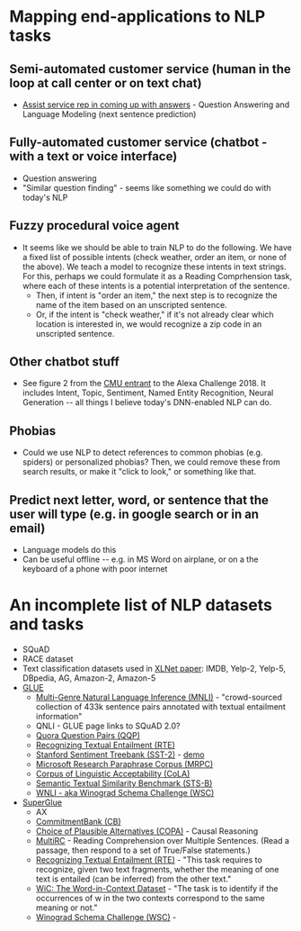 # Mapping end-applications to NLP tasks

## Semi-automated customer service (human in the loop at call center or on text chat)
* [Assist service rep in coming up with answers](https://venturebeat.com/2018/09/29/investing-in-ai-when-natural-language-processing-pays-off/) - Question Answering and Language Modeling (next sentence prediction)

## Fully-automated customer service (chatbot - with a text or voice interface)
* Question answering
* "Similar question finding" - seems like something we could do with today's NLP 

## Fuzzy procedural voice agent
* It seems like we should be able to train NLP to do the following. We have a fixed list of possible intents (check weather, order an item, or none of the above). We teach a model to recognize these intents in text strings. For this, perhaps we could formulate it as a Reading Comprhension task, where each of these intents is a potential interpretation of the sentence.
    * Then, if intent is "order an item," the next step is to recognize the name of the item based on an unscripted sentence.
    * Or, if the intent is "check weather," if it's not already clear which location is interested in, we would recognize a zip code in an unscripted sentence.

## Other chatbot stuff
* See figure 2 from the [CMU entrant](https://m.media-amazon.com/images/G/01/mobile-apps/dex/alexa/alexaprize/assets/pdf/2018/Tartan.pdf) to the Alexa Challenge 2018. It includes Intent, Topic, Sentiment, Named Entity Recognition, Neural Generation -- all things I believe today's DNN-enabled NLP can do.

## Phobias
* Could we use NLP to detect references to common phobias (e.g. spiders) or personalized phobias? Then, we could remove these from search results, or make it "click to look," or something like that.

## Predict next letter, word, or sentence that the user will type (e.g. in google search or in an email)
* Language models do this
* Can be useful offline -- e.g. in MS Word on airplane, or on a the keyboard of a phone with poor internet

# An incomplete list of NLP datasets and tasks
* SQuAD
* RACE dataset
* Text classification datasets used in [XLNet paper](https://arxiv.org/pdf/1906.08237.pdf): IMDB, Yelp-2, Yelp-5, DBpedia, AG, Amazon-2, Amazon-5
* [GLUE](https://gluebenchmark.com/tasks)
    * [Multi-Genre Natural Language Inference (MNLI)](http://www.nyu.edu/projects/bowman/multinli/) - "crowd-sourced collection of 433k sentence pairs annotated with textual entailment information"
    * QNLI - GLUE page links to SQuAD 2.0?
    * [Quora Question Pairs (QQP)](https://data.quora.com/First-Quora-Dataset-Release-Question-Pairs)
    * [Recognizing Textual Entailment (RTE)](https://aclweb.org/aclwiki/Recognizing_Textual_Entailment)
    * [Stanford Sentiment Treebank (SST-2)](https://nlp.stanford.edu/sentiment/index.html) - [demo](http://nlp.stanford.edu:8080/sentiment/rntnDemo.html)
    * [Microsoft Research Paraphrase Corpus (MRPC)](https://www.microsoft.com/en-us/download/details.aspx?id=52398)
    * [Corpus of Linguistic Acceptability (CoLA)](https://nyu-mll.github.io/CoLA/)
    * [Semantic Textual Similarity Benchmark (STS-B)](http://ixa2.si.ehu.es/stswiki/index.php/STSbenchmark)
    * [WNLI - aka Winograd Schema Challenge (WSC)](https://cs.nyu.edu/faculty/davise/papers/WinogradSchemas/WS.html)
* [SuperGlue](https://super.gluebenchmark.com/tasks)
    * AX
    * [CommitmentBank (CB)](https://github.com/mcdm/CommitmentBank)
    * [Choice of Plausible Alternatives (COPA)](http://people.ict.usc.edu/~gordon/copa.html) - Causal Reasoning
    * [MultiRC](https://cogcomp.org/multirc/) - Reading Comprehension over Multiple Sentences. (Read a passage, then respond to a set of True/False statements.)
    * [Recognizing Textual Entailment (RTE)](https://aclweb.org/aclwiki/Recognizing_Textual_Entailment) - "This task requires to recognize, given two text fragments, whether the meaning of one text is entailed (can be inferred) from the other text."
    * [WiC: The Word-in-Context Dataset](https://pilehvar.github.io/wic/) - "The task is to identify if the occurrences of w in the two contexts correspond to the same meaning or not."
    * [Winograd Schema Challenge (WSC)](https://cs.nyu.edu/faculty/davise/papers/WinogradSchemas/WS.html) - 
